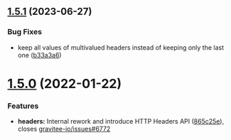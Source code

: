 ## [1.5.1](https://github.com/gravitee-io/gravitee-policy-url-rewriting/compare/1.5.0...1.5.1) (2023-06-27)


### Bug Fixes

* keep all values of multivalued headers instead of keeping only the last one ([b33a3a6](https://github.com/gravitee-io/gravitee-policy-url-rewriting/commit/b33a3a6714eb006dfe7a744709779c9be6037187))

# [1.5.0](https://github.com/gravitee-io/gravitee-policy-url-rewriting/compare/1.4.0...1.5.0) (2022-01-22)


### Features

* **headers:** Internal rework and introduce HTTP Headers API ([865c25e](https://github.com/gravitee-io/gravitee-policy-url-rewriting/commit/865c25e22978aa0b08ddf595c3d9857d64032c24)), closes [gravitee-io/issues#6772](https://github.com/gravitee-io/issues/issues/6772)

